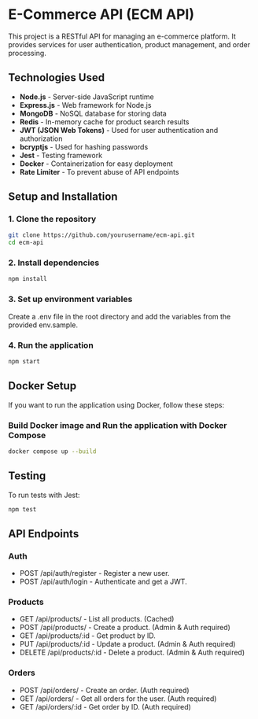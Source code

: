 # E-Commerce API (ECM API)

This project is a RESTful API for managing an e-commerce platform. It provides services for user authentication, product management, and order processing.

## Technologies Used

- **Node.js** - Server-side JavaScript runtime
- **Express.js** - Web framework for Node.js
- **MongoDB** - NoSQL database for storing data
- **Redis** - In-memory cache for product search results
- **JWT (JSON Web Tokens)** - Used for user authentication and authorization
- **bcryptjs** - Used for hashing passwords
- **Jest** - Testing framework
- **Docker** - Containerization for easy deployment
- **Rate Limiter** - To prevent abuse of API endpoints

## Setup and Installation

### 1. Clone the repository

```bash
git clone https://github.com/yourusername/ecm-api.git
cd ecm-api
```

### 2. Install dependencies

```bash
npm install
```

### 3. Set up environment variables

Create a .env file in the root directory and add the variables from the provided env.sample.

### 4. Run the application

```bash
npm start
```

## Docker Setup

If you want to run the application using Docker, follow these steps:

### Build Docker image and Run the application with Docker Compose

```bash
docker compose up --build
```

## Testing

To run tests with Jest:

```bash
npm test
```

## API Endpoints

### Auth

- POST /api/auth/register - Register a new user. 
- POST /api/auth/login - Authenticate and get a JWT.

### Products

- GET /api/products/ - List all products. (Cached) 
- POST /api/products/ - Create a product. (Admin & Auth required) 
- GET /api/products/:id - Get product by ID. 
- PUT /api/products/:id - Update a product. (Admin & Auth required) 
- DELETE /api/products/:id - Delete a product. (Admin & Auth required)

### Orders

- POST /api/orders/ - Create an order. (Auth required) 
- GET /api/orders/ - Get all orders for the user. (Auth required) 
- GET /api/orders/:id - Get order by ID. (Auth required)
